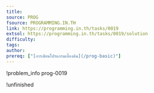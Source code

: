 ```yaml
---
title: 
source: PROG
fsource: PROGRAMMING.IN.TH
link: https://programming.in.th/tasks/0019
extsol: https://programming.in.th/tasks/0019/solution
difficulty: 
tags: 
author: 
prereq: ["[การเขียนโปรแกรมเบื้องต้น](/prog-basic)"]
---
```


!problem_info prog-0019

!unfinished

